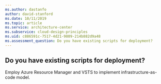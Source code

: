 ```yaml
---
ms.author: dastanfo
author: david-stanford
ms.date: 10/11/2019
ms.topic: article
ms.service: architecture-center
ms.subservice: cloud-design-principles
ms.uid: c886591c-7517-4d21-9809-214b882d9a48
ms.assessment_question: Do you have existing scripts for deployment?
---
```

## Do you have existing scripts for deployment?

Employ Azure Resource Manager and VSTS to implement infrastructure-as- code model.

